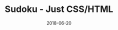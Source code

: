 ---
title: 'Sudoku - Just CSS/HTML'
description: 'Complete a sudoku puzzle without Javascript or server-side interaction.'
gametype: 'easy'
gameid: 57
date: 2018-06-20
tags: []
draft: false
type: 'games'
num19: [{'idx':1,'arr1':[1,2,3,4,5,6,7,8,9],'arr2':[1,2,3,4,5,6,7,8,9]},{'idx':2,'arr1':[1,2,3,4,5,6,7,8,9],'arr2':[1,2,3,4,5,6,7,8,9]},{'idx':3,'arr1':[1,2,3,4,5,6,7,8,9],'arr2':[1,2,3,4,5,6,7,8,9]},{'idx':4,'arr1':[1,2,3,4,5,6,7,8,9],'arr2':[1,2,3,4,5,6,7,8,9]},{'idx':5,'arr1':[1,2,3,4,5,6,7,8,9],'arr2':[1,2,3,4,5,6,7,8,9]},{'idx':6,'arr1':[1,2,3,4,5,6,7,8,9],'arr2':[1,2,3,4,5,6,7,8,9]},{'idx':7,'arr1':[1,2,3,4,5,6,7,8,9],'arr2':[1,2,3,4,5,6,7,8,9]},{'idx':8,'arr1':[1,2,3,4,5,6,7,8,9],'arr2':[1,2,3,4,5,6,7,8,9]},{'idx':9,'arr1':[1,2,3,4,5,6,7,8,9],'arr2':[1,2,3,4,5,6,7,8,9]}]
puzzle: [[0, 0, 3, 0, 6, 0, 8, 0, 0], [0, 0, 0, 2, 0, 8, 0, 0, 0], [9, 0, 2, 0, 0, 0, 4, 0, 7], [0, 0, 8, 9, 0, 4, 6, 0, 0], [0, 0, 6, 0, 0, 0, 3, 0, 0], [3, 0, 0, 0, 0, 0, 0, 0, 1], [0, 0, 0, 0, 8, 0, 0, 0, 0], [8, 0, 0, 5, 0, 9, 0, 0, 4], [0, 0, 9, 1, 0, 6, 5, 0, 0]]
layout: 'sudokucssstatic'
---